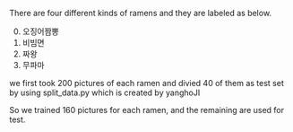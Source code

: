 There are four different kinds of ramens and they are labeled as below.

0. 오징어짬뽕
1. 비빔면
2. 짜왕
3. 무파마

we first took 200 pictures of each ramen and divied 40 of them as test set by using split_data.py which is created by yanghoJI

So we trained 160 pictures for each ramen, and the remaining are used for test.
